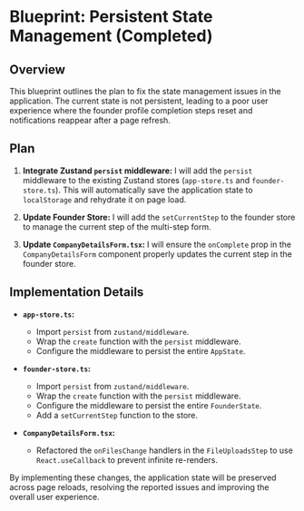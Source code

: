 
# Blueprint: Persistent State Management (Completed)

## Overview

This blueprint outlines the plan to fix the state management issues in the application. The current state is not persistent, leading to a poor user experience where the founder profile completion steps reset and notifications reappear after a page refresh.

## Plan

1.  **Integrate Zustand `persist` middleware:** I will add the `persist` middleware to the existing Zustand stores (`app-store.ts` and `founder-store.ts`). This will automatically save the application state to `localStorage` and rehydrate it on page load.

2.  **Update Founder Store:** I will add the `setCurrentStep` to the founder store to manage the current step of the multi-step form.

3.  **Update `CompanyDetailsForm.tsx`:** I will ensure the `onComplete` prop in the `CompanyDetailsForm` component properly updates the current step in the founder store.

## Implementation Details

*   **`app-store.ts`:**
    *   Import `persist` from `zustand/middleware`.
    *   Wrap the `create` function with the `persist` middleware.
    *   Configure the middleware to persist the entire `AppState`.

*   **`founder-store.ts`:**
    *   Import `persist` from `zustand/middleware`.
    *   Wrap the `create` function with the `persist` middleware.
    *   Configure the middleware to persist the entire `FounderState`.
    *   Add a `setCurrentStep` function to the store.

*   **`CompanyDetailsForm.tsx`:**
    *   Refactored the `onFilesChange` handlers in the `FileUploadsStep` to use `React.useCallback` to prevent infinite re-renders.

By implementing these changes, the application state will be preserved across page reloads, resolving the reported issues and improving the overall user experience.
